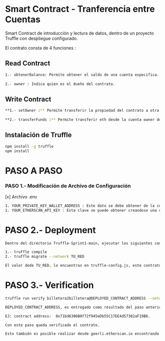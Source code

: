 # Smart Contract - Tranferencia entre Cuentas

Smart Contract de introducción y lectura de datos, dentro de un proyecto Truffle con despliegue configurado.

El contrato consta de 4 funciones :

## **Read Contract**
```sh
1.- obtenerBalance: Permite obtener el saldo de una cuenta especifica.
 
2.- owner : Indica quien es el dueño del contrato.
```

## Write Contract
```sh
**1.- setOwner :** Permite transferir la propiedad del contrato a otra cuenta.
 
**2.- transferFunds :** Permite transferir eth desde la cuenta owner del contrato a otra que se defina.
```


## Instalación de Truffle
```sh
npm install -g truffle
npm install
```

# PASO A PASO

### PASO 1.- Modificación de Archivo de Configuración 
[x] Archivo .env
```sh
1. YOUR_PRIVATE_KEY_WALLET_ADDRESS : Este dato se debe obtener de la cuenta que se utilizara para desplegar el contrato.
1. YOUR_ETHERSCAN_API_KEY : Esta clave se puede obtener creandose una cuenta en https://etherscan.io/, la clave la puede usar por ejemplo, en Remix.

```

# PASO 2.- Deployment
```sh
Dentro del directorio Truffle-Sprint1-main, ejecutar los siguientes comandos 

1.- truffle compile
2.- truffle migrate --network TU_RED

El valor dede TU_RED, lo encuentras en truffle-config.js, este contrato fue probado en ethereum_goerli_testnet
```

# PASO 3.- Verification
```sh
truffle run verify billetera2billetera@DEPLOYED_CONTRACT_ADDRESS --network TU_RED

DEPLOYED_CONTRACT_ADDRESS, es entregado como resultado del paso anterior, hay que considerar la dirección del contrato billetera2billetera y no el Migrations.

EJ: contract address:  0x71bd6306B0f72f945eDb55C17EE4d57382aF19B6.

Con este paso queda verificado el contrato.

Esto también es posible realizar desde goerli.etherscan.io encontrando el contraro y siguiendo los pasos y teniendo con el codigó original del contrato.
```

